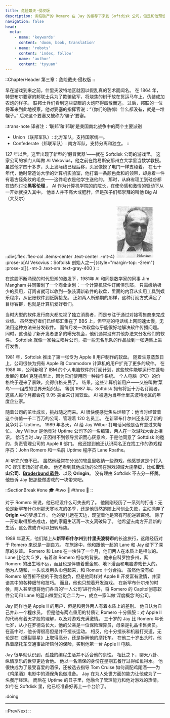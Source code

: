 ```yaml
---
title: 危险戴夫·侵权版
description: 濒临破产的 Romero 在 Jay 的推荐下来到 Softdisk 公司，但是和他预想的不同，起先他在这里并不是负责游戏开发，而是开发 PC 办公软件。在 PC 部门死气沉沉的工作了一年之后，他终于迎来了生命中最重要的相遇：John Carmack 加入了公司。两人和其他公司内的其他“奇葩” 开启了一段疯狂的游戏开发之路……
navigation: false
head:
  meta:
    - name: 'keywords'
      content: 'doom, book, translation'
    - name: 'robots'
      content: 'index, follow'
    - name: 'author'
      content: 'tyyuan'
---
```


::ChapterHeader
第三章：危险戴夫·侵权版
::

早在游戏到来之前，什里夫波特地区就因以假乱真的艺术而闻名。
在 1864 年，特恩布尔要塞的邦联士兵为了欺骗敌军，将烧焦的树干放在货运马车上，伪装成加农炮的样子。
联邦士兵们看到这些显眼的火炮吓得四散而逃。
过后，邦联的一位将军来到此地视察，他对要塞的指挥官说：“（你们的防御）什么都没有，就是一堆幌子。”
后来这个要塞又被称为‘骗子’要塞。

::trans-note
译者注：‘联邦’和‘邦联’是美国南北战争中的两个主要派别
- Union（联邦军队）: 北方军队，支持国家统一。
- Confederate（邦联军队）: 南方军队，支持分离和独立。
::

127 年以后，这里出现了新型的‘假冒武器’——就在 Softdisk 公司的游戏里。
这家公司的掌门人叫做 Al Vekovius，他之前在路易斯安那州立大学里当数学教授。
虽然他才四十多岁，头上发际线已经后移，头发像摸了电门一样支棱着。
在七十年代，他时常造访大学的计算机实验室，他打着一条颜色柔和的领带，却身着一件有着古怪条纹的毛衣——这件毛衣是他学生送他的。
那时，从麻省理工到硅谷都在热烈讨论**黑客伦理** 。
Al 作为计算机学院的的院长，在使命感和激情的驱动下从一开始就投入其中。
他本人并不高大或肥胖，但是孩子们都崇拜的叫他 Big Al（大艾尔）

::div{.flex .flex-col .items-center .text-center .-mt-4}
![Al](/ch3_al.gif)
:prose-p[Al Vekovius：Softdisk 创始人之一]{style="margin-top: -2rem"}
:prose-p[]{.-mt-3 .text-sm .text-gray-400 }
::

在这股不断涌现的时代思潮的激发下，1981年 Al 和同是数学家的同事 Jim Mangham 共同策划了一个商业企划：一个计算机软件订阅俱乐部。
只需缴纳极少的费用，订阅者就可以收到一张装满新软件的软盘，里面的内容从实用工具到娱乐程序，从记账软件到纸牌接龙。
正如两人所预期的那样，这种订阅方式满足了目标客群，也就是计算机爱好者们。

当时大型的软件发行商大都忽视了独立消费者，而是专注于通过对接零售商来完成业绩。
虽然爱好者们已经都汇集在了 BBS 上，但早期的电话线上网网速太慢，无法用这种方法来分发软件。
而每月发一次软盘似乎能很好地解决软件传播问题。
同时，这也给了新开发者更多的曝光机会，他们通常没有其他办法来分发他们的软件。
Softdisk 就像一家独立唱片公司，把一些无名乐队的作品放到一张选集上进行发售。

1981 年，Softdisk 推出了第一张专为 Apple II 用户制作的软盘。
随着生意蒸蒸日上，公司很快为拥有 Apple 和 Commodore 计算机的用户扩充了更多的软件。
在 1986 年，公司新增了 IBM 的个人电脑软件的订阅计划，这些软件能够运行在蓬勃发展的 IBM 克隆机型上，因为它们使用同一种操作系统。
个人电脑（PC）的价格终于迎来了暴跌，变得价格亲民了。
结果，这些计算机新用户——又被叫做‘菜鸟’——组成的世界开始兴起。
等到 1987 年，Softdisk 拥有将近十万名订阅者，这些人每个月都会花 9.95 美金来订阅软盘。
Al 被选为当年什里夫波特地区的年度企业家。

随着公司的茁壮成长，挑战随之而来。Al 很快便感觉焦头烂额了：他当时经营着这个价值一千二百万的公司、管理着 120 名员工。
在新罕布什尔州还出现了新的竞争对手 Uptime。
1989 年冬天，Al 给 Jay Wilbur 打电话问他是否有意过来帮忙。
Jay Wilbur 是他竞对 Uptime 公司下的一名编辑，两人在一次游戏大会上相识。
恰巧当时 Jay 正因得不到领导赏识而心灰意冷，于是他同意了 Softdisk 的邀约，负责管理公司的 Apple II 部门。
他还提到他还认识两名正在找工作的游戏程序员：John Romero 和一名前 Uptime 程序员 Lane Roathe。

Al 听完兴奋不已。
虽然他经常在分发的软盘里收纳一些游戏，他感觉这是个打入 PC 娱乐市场的好机会。
他还看到其他成功的公司在游戏领域大施拳脚，比如**雪乐山公司**、[**Broderbund 软件**][broderbund]、以及 **Oringin**。
没有理由 Softdisk 不去分一杯羹。
他告诉 Jay 把那些做游戏的一块带来吧。

::SectionBreak
#one
🎓
#two
💾
#three
📨
::

对于 Romero 来说，他已经没什么可失去的了。
他刚刚经历了一系列的打击：无论是新罕布什尔州那天寒地冻的冬季，还是他贸然追随上司创业失败，主动抛弃了 **Origin** 中的梦想工作。
他的妻儿远在天边，观望着他是否有可能逆转窘境。
除了一开始取得那些成功，他的家庭生活再一次支离破碎了。
他希望去南方开启新的生活，这么做或许可以扭转局势。

1989 年夏天，他们踏上从**新罕布什尔州**到**什里夫波特市**的长途旅行，这段经历对于 Romero 来说是一副良方。
在旅途中，他和跟他一起的 Lane 和 Jay 结下了深厚的友谊。
Romero 和 Lane 在一块住了一个月，他们两人在本质上是相似的。
Lane 比他大 5 岁，有着和 Romero 相似的背景。
他来自科罗拉多州，离 Romero 的出生地不远，而且也是伴随着重金属、地下漫画和电脑游戏长大的。
他为人随和，一头长发用头巾包起来，和 Romero 十分合拍。
虽然他没有如 Romero 般百折不挠的干劲或抱负，但是他同样对 Apple II 开发富有激情，并深谙其中的各种细节和技巧。
而且，他也只想着开发游戏。
在新罕布什尔州的时候，两人甚至想将他们各自的‘一人公司’进行合并，将 Romero 的 Capitol创意软件公司和 Lane 的蓝山微型公司合二为一，成立一家叫做‘深度概念’的公司。

Jay 同样也是 Apple II 的用户，但是和另外两人有着本质上的差别。
他自认为自己并非一个程序员。
但是他有两点重用的特质让 Romero 十分佩服：对 Apple II 的代码有着天才般的理解，以及对游戏充满激情。
三十岁的 Jay 比 Romero 年长七岁，从小在罗德岛长大，他的父亲是一位保险理算员，母亲是礼品卡售卖员。
在高中时，他长得很高但是并不擅长运动。
相反，他十分擅长和机器打交道，无论是在《爆裂彗星》上取得高分，还是拆解他的摩托车。
在他二十岁出头时，他靠着摩托车交通事故所赔付的保险，买到他第一台 Apple II 电脑。

Jay 很早就认识到，孤独的编程生活并不适合他的禀性。
相比之下，聊天八卦、纵情享乐的世界更适合他。
他以一名酒保的身份在星期五餐厅过得如鱼得水。
他很快成为了最受喜爱的酒保，还被选去指导 Tom Cruise 如何调配鸡尾酒——为《鸡尾酒》电影中的酒保角色做准备。
Jay 在为人处世方面的能力让他成为了一名餐厅经理。
而后在 Uptime 的日子里，他融合了管理能力和他对游戏的热情。
如今在 Softdisk 里，他已经准备好再上一个台阶了。



:doing

---

::PrevNext
::

[fort_turnbull]: https://www.hmdb.org/m.asp?m=105333
[broderbund]: https://zh.wikipedia.org/zh-tw/Br%C3%B8derbund